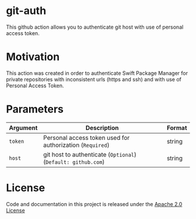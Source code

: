 # git-auth
This github action allows you to authenticate git host with use of personal access token. 

# Motivation
This action was created in order to authenticate Swift Package Manager for private repositories with inconsistent urls (https and ssh) and with use of Personal Access Token.

# Parameters

| Argument | Description | Format |
| -------- | ----------- | ------ |
| `token` | Personal access token used for authorization (`Required`) | string |
| `host` | git host to authenticate (`Optional`) (`Default: github.com`) | string |

# License
Code and documentation in this project is released under the [Apache 2.0 License](LICENSE)